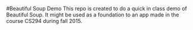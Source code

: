 #Beautiful Soup Demo
This repo is created to do a quick in class demo of Beautiful Soup. It might be used as a foundation to an app made in the course CS294 during fall 2015.
